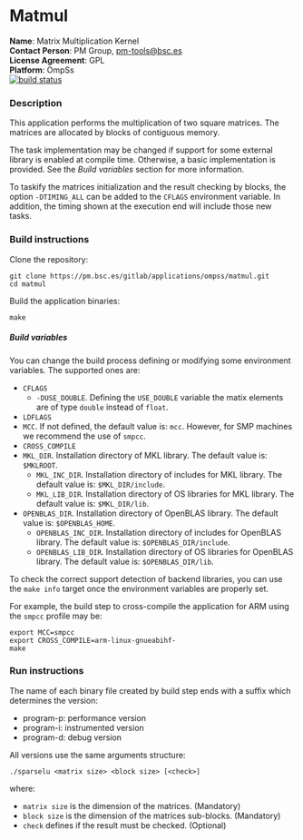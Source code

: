 # Matmul

**Name**: Matrix Multiplication Kernel  
**Contact Person**: PM Group, pm-tools@bsc.es  
**License Agreement**: GPL  
**Platform**: OmpSs  
[![build status](https://pm.bsc.es/gitlab/applications/ompss/matmul/badges/master/build.svg)](https://pm.bsc.es/gitlab/applications/ompss/matmul/commits/master)


### Description
This application performs the multiplication of two square matrices. The matrices are allocated by blocks of contiguous memory.

The task implementation may be changed if support for some external library is enabled at compile time. Otherwise, a basic implementation is provided. See the *Build variables* section for more information.

To taskify the matrices initialization and the result checking by blocks, the option `-DTIMING_ALL` can be added to the `CFLAGS` environment variable. In addition, the timing shown at the execution end will include those new tasks.


### Build instructions
Clone the repository:
```
git clone https://pm.bsc.es/gitlab/applications/ompss/matmul.git
cd matmul
```

Build the application binaries:
```
make
```
##### Build variables
You can change the build process defining or modifying some environment variables.
The supported ones are:
  - `CFLAGS`
    - `-DUSE_DOUBLE`. Defining the `USE_DOUBLE` variable the matix elements are of type `double` instead of `float`.
  - `LDFLAGS`
  - `MCC`. If not defined, the default value is: `mcc`. However, for SMP machines we recommend the use of `smpcc`.
  - `CROSS_COMPILE`
  - `MKL_DIR`. Installation directory of MKL library. The default value is: `$MKLROOT`.
    - `MKL_INC_DIR`. Installation directory of includes for MKL library. The default value is: `$MKL_DIR/include`.
    - `MKL_LIB_DIR`. Installation directory of OS libraries for MKL library. The default value is: `$MKL_DIR/lib`.
  - `OPENBLAS_DIR`. Installation directory of OpenBLAS library. The default value is: `$OPENBLAS_HOME`.
    - `OPENBLAS_INC_DIR`. Installation directory of includes for OpenBLAS library. The default value is: `$OPENBLAS_DIR/include`.
    - `OPENBLAS_LIB_DIR`. Installation directory of OS libraries for OpenBLAS library. The default value is: `$OPENBLAS_DIR/lib`.

To check the correct support detection of backend libraries, you can use the `make info` target once the environment variables are properly set.

For example, the build step to cross-compile the application for ARM using the `smpcc` profile may be:
```
export MCC=smpcc
export CROSS_COMPILE=arm-linux-gnueabihf-
make
```

### Run instructions
The name of each binary file created by build step ends with a suffix which determines the version:
 - program-p: performance version
 - program-i: instrumented version
 - program-d: debug version

All versions use the same arguments structure:
```
./sparselu <matrix size> <block size> [<check>]
```
where:
 - `matrix size` is the dimension of the matrices. (Mandatory)
 - `block size` is the dimension of the matrices sub-blocks. (Mandatory)
 - `check` defines if the result must be checked. (Optional)
